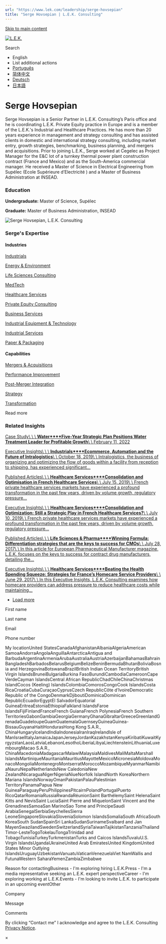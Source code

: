 ```yaml
---
url: "https://www.lek.com/leadership/serge-hovsepian"
title: "Serge Hovsepian | L.E.K. Consulting"
---
```


[Skip to main content](https://www.lek.com/leadership/serge-hovsepian#main-content)

[![L.E.K.](https://www.lek.com/themes/lek/images/new-logo.svg)](https://www.lek.com/ "L.E.K.")

Search

- English
- List additional actions
- [Português](https://www.lek.com/pt-br/lek-brazil)
- [简体中文](https://www.lek.com/zh-hant/lek-china)
- [Deutsch](https://www.lek.com/de/lek-germany)
- [日本語](https://www.lek.com/ja/lek-japan)

# Serge Hovsepian

Serge Hovsepian is a Senior Partner in L.E.K. Consulting’s Paris office and he is coordinating L.E.K. Private Equity practice in Europe and is a member of the L.E.K.'s Industrial and Healthcare Practices. He has more than 20 years experience in management and strategy consulting and has assisted clients in domestic and international strategy consulting, including market entry, growth strategies, benchmarking, business planning, and mergers and acquisitions. Prior to joining L.E.K., Serge worked at Cegelec as Project Manager for the E&C lot of a turnkey thermal power plant construction contract (France and Mexico) and as the South-America commercial manager. He received a Master of Science in Electrical Engineering from Supélec (Ecole Supérieure d’Electricité ) and a Master of Business Administration at INSEAD.

### Education

**Undergraduate:** Master of Science, Supélec

**Graduate:** Master of Business Administration, INSEAD

![Serge Hovsepian, L.E.K. Consulting](https://www.lek.com/sites/default/files/profile-images/serge-hovsepian_web-gmc.jpg)

### Serge's Expertise

#### Industries

[Industrials](https://www.lek.com/industries/industrials)

[Energy & Environment](https://www.lek.com/industries/energy-environment)

[Life Sciences Consulting](https://www.lek.com/industries/life-sciences-pharma)

[MedTech](https://www.lek.com/industries/medtech)

[Healthcare Services](https://www.lek.com/industries/healthcare-services)

[Private Equity Consulting](https://www.lek.com/industries/private-equity-pe)

[Business Services](https://www.lek.com/industries/business-services)

[Industrial Equipment & Technology](https://www.lek.com/industries/industrials/industrial-equipment-technology)

[Industrial Services](https://www.lek.com/industries/industrials/industrial-services)

[Paper & Packaging](https://www.lek.com/industries/industrials/paper-and-packaging)

#### Capabilities

[Mergers & Acquisitions](https://www.lek.com/capabilities/mergers-acquisitions)

[Performance Improvement](https://www.lek.com/capabilities/performance-improvement)

[Post-Merger Integration](https://www.lek.com/capabilities/organizational-strategy/post-merger-integration-pmi)

[Strategy](https://www.lek.com/capabilities/strategy)

[Transformation](https://www.lek.com/capabilities/organizational-strategy/transformation)

Read more

### Related Insights

[Case Study\\
\\
\\
**Water****Five-Year Strategic Plan Positions Water Treatment Leader for Profitable Growth**\\
\\
February 11, 2022](https://www.lek.com/insights/cs/five-year-strategic-plan-positions-water-treatment-leader-profitable-growth)

[Executive Insights\\
\\
\\
**Industrials****Ecommerce, Automation and the Future of Intralogistics**\\
\\
October 18, 2019\\
\\
Intralogistics, the business of organizing and optimizing the flow of goods within a facility from reception to shipping, has experienced significant…](https://www.lek.com/insights/ei/future-intralogistics-ecommerce-automation)

[Published Articles\\
\\
\\
**Healthcare Services****Consolidation and Optimisation in French Healthcare Services**\\
\\
July 15, 2019\\
\\
French private healthcare services markets have experienced a profound transformation in the past few years, driven by volume growth, regulatory pressure…](https://www.laingbuissonnews.com/healthcare-markets-international-content/features-healthcare-markets-international-content/consolidation-and-optimisation/)

[Executive Insights\\
\\
\\
**Healthcare Services****Consolidation and Optimization: Still a Strategic Play in French Healthcare Services?**\\
\\
July 10, 2019\\
\\
French private healthcare services markets have experienced a profound transformation in the past few years, driven by volume growth, regulatory pressure…](https://www.lek.com/insights/ei/french-healthcare-services-consolidation)

[Published Articles\\
\\
\\
**Life Sciences & Pharma****Winning Formula: Differentiation strategies that are the keys to success for CMOs**\\
\\
July 28, 2017\\
\\
In this article for European Pharmaceutical Manufacturer magazine, L.E.K. focuses on the keys to success for contract drug manufacturers, detailing the…](https://www.epmmagazine.com/opinion/winning-formula-differentiation-strategies-that-are-the-keys/)

[Executive Insights\\
\\
\\
**Healthcare Services****Beating the Health Spending Squeeze: Strategies for France’s Homecare Service Providers**\\
\\
June 29, 2017\\
\\
In this Executive Insights, L.E.K. Consulting examines how homecare providers can address pressure to reduce healthcare costs while maintaining…](https://www.lek.com/insights/ei/beating-health-spending-squeeze-strategies-frances-homecare-service-providers)

- [Load more](https://www.lek.com/leadership/serge-hovsepian?page=1 "Load more items")

First name

Last name

Email

Phone number

My locationUnited StatesCanadaAfghanistanAlbaniaAlgeriaAmerican SamoaAndorraAngolaAnguillaAntarcticaAntigua and BarbudaArgentinaArmeniaArubaAustraliaAustriaAzerbaijanBahamasBahrainBangladeshBarbadosBelarusBelgiumBelizeBeninBermudaBhutanBoliviaBosnia and HerzegovinaBotswanaBrazilBritish Indian Ocean TerritoryBritish Virgin IslandsBruneiBulgariaBurkina FasoBurundiCambodiaCameroonCape VerdeCayman IslandsCentral African RepublicChadChileChinaChristmas IslandCocos (Keeling) IslandsColombiaComorosCongoCook IslandsCosta RicaCroatiaCubaCuraçaoCyprusCzech RepublicCôte d’IvoireDemocratic Republic of the CongoDenmarkDjiboutiDominicaDominican RepublicEcuadorEgyptEl SalvadorEquatorial GuineaEritreaEstoniaEthiopiaFalkland IslandsFaroe IslandsFijiFinlandFranceFrench GuianaFrench PolynesiaFrench Southern TerritoriesGabonGambiaGeorgiaGermanyGhanaGibraltarGreeceGreenlandGrenadaGuadeloupeGuamGuatemalaGuernseyGuineaGuinea-BissauGuyanaHaitiHondurasHong Kong S.A.R., ChinaHungaryIcelandIndiaIndonesiaIranIraqIrelandIsle of ManIsraelItalyJamaicaJapanJerseyJordanKazakhstanKenyaKiribatiKuwaitKyrgyzstanLaosLatviaLebanonLesothoLiberiaLibyaLiechtensteinLithuaniaLuxembourgMacao S.A.R., ChinaMacedoniaMadagascarMalawiMalaysiaMaldivesMaliMaltaMarshall IslandsMartiniqueMauritaniaMauritiusMayotteMexicoMicronesiaMoldovaMonacoMongoliaMontenegroMontserratMoroccoMozambiqueMyanmarNamibiaNauruNepalNetherlandsNew CaledoniaNew ZealandNicaraguaNigerNigeriaNiueNorfolk IslandNorth KoreaNorthern Mariana IslandsNorwayOmanPakistanPalauPalestinian TerritoryPanamaPapua New GuineaParaguayPeruPhilippinesPitcairnPolandPortugalPuerto RicoQatarRomaniaRussiaRwandaRéunionSaint BarthélemySaint HelenaSaint Kitts and NevisSaint LuciaSaint Pierre and MiquelonSaint Vincent and the GrenadinesSamoaSan MarinoSao Tome and PrincipeSaudi ArabiaSenegalSerbiaSeychellesSierra LeoneSingaporeSlovakiaSloveniaSolomon IslandsSomaliaSouth AfricaSouth KoreaSouth SudanSpainSri LankaSudanSurinameSvalbard and Jan MayenSwazilandSwedenSwitzerlandSyriaTaiwanTajikistanTanzaniaThailandTimor-LesteTogoTokelauTongaTrinidad and TobagoTunisiaTurkeyTurkmenistanTurks and Caicos IslandsTuvaluU.S. Virgin IslandsUgandaUkraineUnited Arab EmiratesUnited KingdomUnited States Minor Outlying IslandsUruguayUzbekistanVanuatuVaticanVenezuelaViet NamWallis and FutunaWestern SaharaYemenZambiaZimbabwe

Reason for contactingBusiness - I'm exploring hiring L.E.K.Press - I'm a media representative seeking an L.E.K. expert perspectiveCareer - I'm exploring working at L.E.K.Events - I'm looking to invite L.E.K. to participate in an upcoming eventOther

Company

Message

Comments

By clicking “Contact me” I acknowledge and agree to the L.E.K. Consulting [Privacy Notice](https://www.lek.com/lek-consulting-privacy-policy).

×